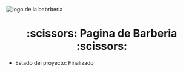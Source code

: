 ![logo de la babrberia](https://github.com/merssi10/Pagina-de-Barberia/assets/159503065/4cf4528c-e080-4a4f-8bd7-04dcaf61b8dd)

<h1 align="center">:scissors: Pagina de Barberia :scissors:</h1>

- Estado del proyecto: Finalizado
